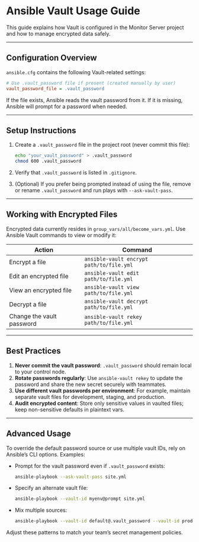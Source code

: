 # Ansible Vault Usage Guide

This guide explains how Vault is configured in the Monitor Server project and how to manage encrypted data safely.

---

## Configuration Overview

`ansible.cfg` contains the following Vault-related settings:

```ini
# Use .vault_password file if present (created manually by user)
vault_password_file = .vault_password
```

If the file exists, Ansible reads the vault password from it. If it is missing, Ansible will prompt for a password when needed.

---

## Setup Instructions

1. Create a `.vault_password` file in the project root (never commit this file):
   ```bash
   echo "your_vault_password" > .vault_password
   chmod 600 .vault_password
   ```

2. Verify that `.vault_password` is listed in `.gitignore`.

3. (Optional) If you prefer being prompted instead of using the file, remove or rename `.vault_password` and run plays with `--ask-vault-pass`.

---

## Working with Encrypted Files

Encrypted data currently resides in `group_vars/all/become_vars.yml`. Use Ansible Vault commands to view or modify it:

| Action | Command |
| --- | --- |
| Encrypt a file | `ansible-vault encrypt path/to/file.yml` |
| Edit an encrypted file | `ansible-vault edit path/to/file.yml` |
| View an encrypted file | `ansible-vault view path/to/file.yml` |
| Decrypt a file | `ansible-vault decrypt path/to/file.yml` |
| Change the vault password | `ansible-vault rekey path/to/file.yml` |

---

## Best Practices

1. **Never commit the vault password**: `.vault_password` should remain local to your control node.
2. **Rotate passwords regularly**: Use `ansible-vault rekey` to update the password and share the new secret securely with teammates.
3. **Use different vault passwords per environment**: For example, maintain separate vault files for development, staging, and production.
4. **Audit encrypted content**: Store only sensitive values in vaulted files; keep non-sensitive defaults in plaintext vars.

---

## Advanced Usage

To override the default password source or use multiple vault IDs, rely on Ansible’s CLI options. Examples:

- Prompt for the vault password even if `.vault_password` exists:

  ```bash
  ansible-playbook --ask-vault-pass site.yml
  ```

- Specify an alternate vault file:

  ```bash
  ansible-playbook --vault-id myenv@prompt site.yml
  ```

- Mix multiple sources:

  ```bash
  ansible-playbook --vault-id default@.vault_password --vault-id prod@prompt site.yml
  ```

Adjust these patterns to match your team’s secret management policies.
